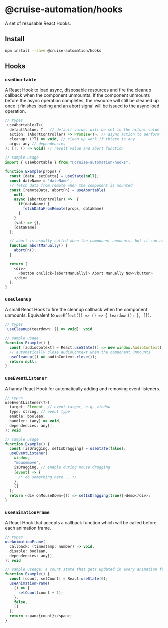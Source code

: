 # @cruise-automation/hooks

A set of resusable React Hooks.

## Install

```bash
npm install --save @cruise-automation/hooks
```

## Hooks

### `useAbortable`

A React Hook to load async, disposable resources and fire the cleanup callback when the component unmountts. If the component unmounts before the async operation completes, the resource will still be cleaned up once it finishes loading and an abort signal will be issued to the async load operation.

```js
// types
 useAbortable<T>(
  defaultValue: T,  // default value, will be set to the actual value if action is performed successfully
  action: (AbortController) => Promise<T>, // async action to perform
  cleanup: (?T) => void, // clean up work if thtere is any
  args: any // dependencies
): [T, () => void] // result value and abort function
```

```js
// sample usage
import { useAbortable } from "@cruise-automation/hooks";

function Example(props) {
  const [data, setDatta] = useState(null);
  const dateName = 'dateName';
  // fetch data from remote when the component is mounted
  const [remoteData, abortFn] = useAbortable(
    null,
    async (abortController) =>  {
      if(dataName) {
        fetchDataFromRemote(props, dataName)
      }
    }
    (val) => {},
    [dataName]
  );

  // abort is usually called when the component unmounts, but it can also be called manually
  function abortManually() {
    abortFn();
  }

  return (
    <div>
      <button onClick={abortManually}> Abort Manually Now</button>
    </div>
  );
}
```

### `useCleanup`

A small React Hook to fire the cleanup callback when the component unmounts. Equivalent to `useEffect(() => () => { teardown(); }, [])`.

```js
// types
 useCleanup(teardown: () => void): void
```

```js
// sample usage
function Example() {
  const [audioContext] = React.useState(() => new window.AudioContext));
  // automatically close audioContext when the component unmounts
  useCleanup(() => audioContext.close());
  return null;
}
```

### `useEventListener`

A handy React Hook for automatically adding and removing event listeners.

```js
// types
useEventListener<T>(
  target: Element, // event target, e.g. window
  type: string, // event type
  enable: boolean,
  handler: (any) => void,
  dependencies: any[],
): void
```

```js
// sample usage
function Example() {
  const [isDragging, setIsDragging] = useState(false);
  useEventListener(
    window,
    "mousemove",
    isDragging, // enable during mouse dragging
    (event) => {
      /* do something here... */
    },
    []
  );
  return <div onMouseDown={() => setIsDragging(true)}>demo</div>;
}
```

### `useAnimationFrame`

A React Hook that accepts a callback function which will be called before each animation frame.

```js
// types
useAnimationFrame(
  callback: (timestamp: number) => void,
  disable: boolean,
  dependencies: any[],
): void
```

```js
// sample useage: a count state that gets updated in every animation frame
function Example() {
  const [count, setCount] = React.useState(0);
  useAnimationFrame(
    () => {
      setCount(count + 1);
    },
    false,
    []
  );
  return <span>{count}</span>;
}
```
